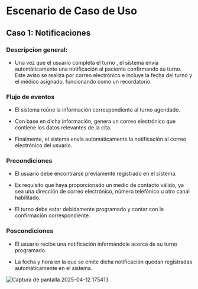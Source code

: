# Escenario de Caso de Uso 


## Caso 1: Notificaciones

### Descripcion general:

 - Una vez que el usuario completa el turno , el sistema envía automáticamente una notificación al paciente 
   confirmando su turno. Este aviso se realiza por correo electrónico e incluye la fecha del turno y el médico 
   asignado, funcionando como un recordatorio.

### Flujo de eventos

- El sistema reúne la información correspondiente al turno agendado.

- Con base en dicha información, genera un correo electrónico que contiene los datos relevantes de la cita.

- Finalmente, el sistema envía automáticamente la notificación al correo electrónico del usuario.


### Precondiciones

- El usuario debe encontrarse previamente registrado en el sistema.

- Es requisito que haya proporcionado un medio de contacto válido, ya sea una dirección de correo electrónico, número 
  telefónico u otro canal habilitado.

- El turno debe estar debidamente programado y contar con la confirmación correspondiente.



### Poscondiciones 

- El usuario recibe una notificación informándole acerca de su turno programado.

- La fecha y hora en la que se emite dicha notificación quedan registradas automáticamente en el sistema.

![Captura de pantalla 2025-04-12 175413](https://github.com/user-attachments/assets/465bb905-a575-4852-b988-f6b535f9a67a)


